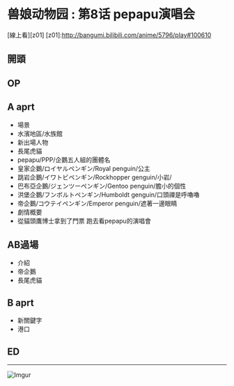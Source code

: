 # 兽娘动物园 : 第8话 pepapu演唱会

[線上看][z01]
[z01]:http://bangumi.bilibili.com/anime/5796/play#100610

## 開頭
## OP
## A aprt

* 場景
 * 水濱地區/水族館
* 新出場人物
 * 長尾虎貓
  * pepapu/PPP/企鵝五人組的團體名
   * 皇家企鵝/ロイヤルペンギン/Royal penguin/公主
   * 跳岩企鵝/イワトビペンギン/Rockhopper genguin/小岩/
   * 巴布亞企鵝/ジェンツーペンギン/Gentoo penguin/膽小的個性
   * 洪堡企鵝/フンボルトペンギン/Humboldt genguin/口頭禪是呼嚕嚕
   * 帝企鵝/コウテイペンギン/Emperor penguin/遮著一邊眼睛
* 劇情概要
 * 從貓頭鷹博士拿到了門票 跑去看pepapu的演唱會

        
## AB過場
* 介紹
 * 帝企鵝
 * 長尾虎貓

## B aprt

* 新關鍵字
 * 港口

## ED

***

![Imgur](http://i.imgur.com/pb3lYzb.png)
